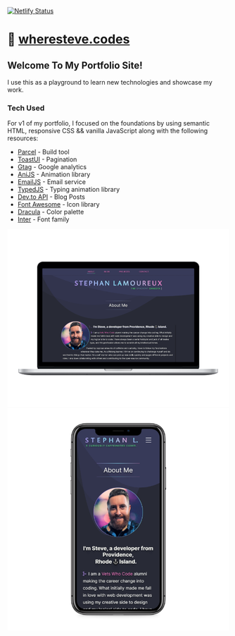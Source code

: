 [![Netlify Status](https://api.netlify.com/api/v1/badges/a19fb031-1095-4149-84a8-7daffcc71542/deploy-status)](https://app.netlify.com/sites/stephanlamoureux/deploys)

# 🔗 [wheresteve.codes](https://wheresteve.codes/)

## Welcome To My Portfolio Site!

<p>I use this as a playground to learn new technologies and showcase my work.</p>

<div>
  <h3 class="about-header">Tech Used</h3>
		<p class="about-p">
		For v1 of my portfolio, I focused on the foundations by using semantic HTML, responsive CSS && vanilla JavaScript along with the following resources:
		</p>
			<ul>
				<li><a href="https://parceljs.org/">Parcel</a> - Build tool</li>
				<li><a href="https://ui.toast.com/tui-pagination">ToastUI</a> - Pagination</li>
				<li><a href="https://developers.google.com/analytics/devguides/collection/gtagjs">Gtag</a> - Google analytics</li>
				<li><a href="https://anijs.github.io/">AniJS</a> - Animation library</li>
				<li><a href="https://www.emailjs.com/">EmailJS</a> - Email service</li>
				<li><a href="https://mattboldt.com/demos/typed-js/">TypedJS</a> - Typing animation library</li>
				<li><a href="https://developers.forem.com/api/">Dev.to API</a> - Blog Posts</li>
				<li><a href="https://fontawesome.com/">Font	Awesome</a> - Icon library </li>
				<li><a href="https://draculatheme.com/contribute#color-palette">Dracula</a> - Color palette</li>
				<li><a href="https://rsms.me/inter/">Inter</a> - Font family</li>
			</ul>
</div>
        
<div align="center">
<img src="/assets/images/screenshots/laptop-mockup.png" alt="Portfolio mockup on laptops">
<img src="/assets/images/screenshots/iphone-mockup.png" alt="Portfolio mockup on iphone">
</div>
